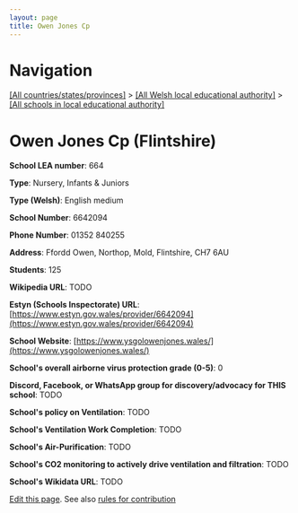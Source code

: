 ```yaml
---
layout: page
title: Owen Jones Cp
---
```

# Navigation

[[All countries/states/provinces]](../../..) > [[All Welsh local educational authority]](../..) > [[All schools in local educational authority]](..)

# Owen Jones Cp (Flintshire)

**School LEA number**: 664

**Type**: Nursery, Infants & Juniors

**Type (Welsh)**: English medium

**School Number**: 6642094

**Phone Number**: 01352 840255

**Address**: Ffordd Owen, Northop, Mold, Flintshire, CH7 6AU

**Students**: 125

**Wikipedia URL**: TODO

**Estyn (Schools Inspectorate) URL**: [https://www.estyn.gov.wales/provider/6642094](https://www.estyn.gov.wales/provider/6642094)

**School Website**: [https://www.ysgolowenjones.wales/](https://www.ysgolowenjones.wales/)

**School's overall airborne virus protection grade (0-5)**: 0

**Discord, Facebook, or WhatsApp group for discovery/advocacy for THIS school**: TODO

**School's policy on Ventilation**: TODO

**School's Ventilation Work Completion**: TODO

**School's Air-Purification**: TODO

**School's CO2 monitoring to actively drive ventilation and filtration**: TODO

**School's Wikidata URL**: TODO




[Edit this page](https://github.com/VentilationProject/Wales/edit/prif/./Flintshire/Owen_Jones_Cp.md). See also [rules for contribution](../../../contribution-rules/)